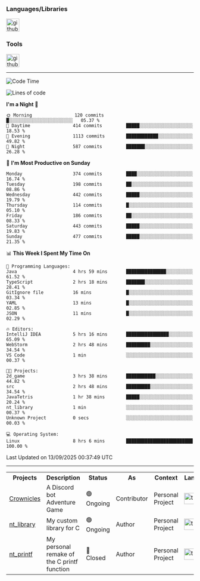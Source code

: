 <div>
    <h3>Languages/Libraries</h3>
    <img alt="github-chart" src="https://skillicons.dev/icons?i=c,py,js,ts,discordjs,html,css,md" height="35px">
</div>
<div>
    <h3>Tools</h3>
    <img alt="github-chart" src="https://skillicons.dev/icons?i=discord,git,github,gitlab,vim,vscode,webstorm,pycharm,ubuntu,pnpm,nodejs,docker" height="35px">
</div>

---
<!--START_SECTION:waka-->
![Code Time](http://img.shields.io/badge/Code%20Time-307%20hrs%2052%20mins-blue)

![Lines of code](https://img.shields.io/badge/From%20Hello%20World%20I%27ve%20Written-112.8%20thousand%20lines%20of%20code-blue)

**I'm a Night 🦉** 

```text
🌞 Morning                120 commits         █░░░░░░░░░░░░░░░░░░░░░░░░   05.37 % 
🌆 Daytime                414 commits         █████░░░░░░░░░░░░░░░░░░░░   18.53 % 
🌃 Evening                1113 commits        ████████████░░░░░░░░░░░░░   49.82 % 
🌙 Night                  587 commits         ███████░░░░░░░░░░░░░░░░░░   26.28 % 
```
📅 **I'm Most Productive on Sunday** 

```text
Monday                   374 commits         ████░░░░░░░░░░░░░░░░░░░░░   16.74 % 
Tuesday                  198 commits         ██░░░░░░░░░░░░░░░░░░░░░░░   08.86 % 
Wednesday                442 commits         █████░░░░░░░░░░░░░░░░░░░░   19.79 % 
Thursday                 114 commits         █░░░░░░░░░░░░░░░░░░░░░░░░   05.10 % 
Friday                   186 commits         ██░░░░░░░░░░░░░░░░░░░░░░░   08.33 % 
Saturday                 443 commits         █████░░░░░░░░░░░░░░░░░░░░   19.83 % 
Sunday                   477 commits         █████░░░░░░░░░░░░░░░░░░░░   21.35 % 
```


📊 **This Week I Spent My Time On** 

```text
💬 Programming Languages: 
Java                     4 hrs 59 mins       ███████████████░░░░░░░░░░   61.52 % 
TypeScript               2 hrs 18 mins       ███████░░░░░░░░░░░░░░░░░░   28.41 % 
GitIgnore file           16 mins             █░░░░░░░░░░░░░░░░░░░░░░░░   03.34 % 
YAML                     13 mins             █░░░░░░░░░░░░░░░░░░░░░░░░   02.85 % 
JSON                     11 mins             █░░░░░░░░░░░░░░░░░░░░░░░░   02.29 % 

🔥 Editors: 
IntelliJ IDEA            5 hrs 16 mins       ████████████████░░░░░░░░░   65.09 % 
WebStorm                 2 hrs 48 mins       █████████░░░░░░░░░░░░░░░░   34.54 % 
VS Code                  1 min               ░░░░░░░░░░░░░░░░░░░░░░░░░   00.37 % 

🐱‍💻 Projects: 
2d_game                  3 hrs 38 mins       ███████████░░░░░░░░░░░░░░   44.82 % 
src                      2 hrs 48 mins       █████████░░░░░░░░░░░░░░░░   34.54 % 
JavaTetris               1 hr 38 mins        █████░░░░░░░░░░░░░░░░░░░░   20.24 % 
nt_library               1 min               ░░░░░░░░░░░░░░░░░░░░░░░░░   00.37 % 
Unknown Project          0 secs              ░░░░░░░░░░░░░░░░░░░░░░░░░   00.03 % 

💻 Operating System: 
Linux                    8 hrs 6 mins        █████████████████████████   100.00 % 
```


 Last Updated on 13/09/2025 00:37:49 UTC
<!--END_SECTION:waka-->

---
<table>
    <tr>
        <th>Projects</th>
        <th>Description</th>
        <th>Status</th>
        <th>As</th>
        <th>Context</th>
        <th>Language</th>
    </tr>
    <tr>
        <td>
            <a href="https://github.com/Crownicles/Crownicles">Crownicles</a>
        </td>
        <td>
            A Discord bot Adventure Game
        </td>
        <td>
            🟢 Ongoing
        </td>
        <td>
            Contributor
        </td>
        <td>
            Personal Project
        </td>
        <td>
            <img alt="ts icon" src="https://skillicons.dev/icons?i=ts" height="30px">
        </td>
    </tr>
    <tr>
        <td>
            <a href="https://github.com/Ntalcme/nt_library">nt_library</a>
        </td>
        <td>
            My custom library for C
        </td>
        <td>
            🟢 Ongoing
        </td>
        <td>
            Author
        </td>
        <td>
            Personal Project
        </td>
        <td>
            <img alt="ts icon" src="https://skillicons.dev/icons?i=c" height="30px">
        </td>
    <tr>
        <td>
            <a href="https://github.com/Ntalcme/nt_printf">nt_printf</a>
        </td>
        <td>
             My personal remake of the C printf function 
        </td>
        <td>
            🔴 Closed
        </td>
        <td>
            Author
        </td>
        <td>
            Personal Project
        </td>
        <td>
            <img alt="ts icon" src="https://skillicons.dev/icons?i=c" height="30px">
        </td>
    </tr>
</table>
